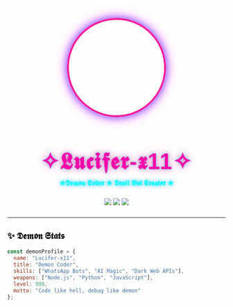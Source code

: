 <!-- ANIME STYLE PROFILE WITH COPY-PASTE READY CODE -->
<p align="center">
  <img src="https://i.ibb.co/STdZ5BB/FB-IMG-1738957195800.jpg" width="220" height="220" style="border-radius:50%; border: 4px solid #ff1493; box-shadow: 0 0 25px #ff00ff, 0 0 15px #00ffff; transform: rotate(-5deg); transition: all 0.4s cubic-bezier(0.175, 0.885, 0.32, 1.275);" onmouseover="this.style.transform='rotate(5deg) scale(1.1)'; this.style.filter='hue-rotate(45deg) saturate(1.5)'" onmouseout="this.style.transform='rotate(-5deg) scale(1)'; this.style.filter='none'">
</p>

<h1 align="center" style="color: #ff00aa; text-shadow: 0 0 15px #ff69b4, 0 0 5px #00ffff; font-family: 'Arial Black', sans-serif; font-size: 3.2rem; letter-spacing: 2px; margin-bottom: 10px;">✧𝕷𝖚𝖈𝖎𝖋𝖊𝖗-𝖝11✧</h1>
<h3 align="center" style="color: #00ffff; font-family: 'Verdana', sans-serif; text-shadow: 0 0 10px #00bfff; font-weight: bold; margin-top: 0;">✮𝕯𝖊𝖒𝖔𝖓 𝕮𝖔𝖉𝖊𝖗 ✮ 𝕯𝖊𝖛𝖎𝖑 𝕭𝖔𝖙 𝕮𝖗𝖊𝖆𝖙𝖔𝖗 ✮</h3>

<div align="center" style="margin: 25px 0;">
  <a href="https://github.com/lucifer-x11?tab=repositories" style="text-decoration: none;">
    <img src="https://img.shields.io/badge/-𝕽𝖊𝖕𝖔𝖘𝖎𝖙𝖔𝖗𝖎𝖊𝖘-black?style=for-the-badge&logo=github&logoColor=white&labelColor=ff00aa">
  </a>
  <a href="https://t.me/Next_DYS" style="text-decoration: none;">
    <img src="https://img.shields.io/badge/-𝕮𝖔𝖓𝖙𝖆𝖈𝖙-blue?style=for-the-badge&logo=telegram&logoColor=white&labelColor=0088cc">
  </a>
  <a href="https://youtube.com/@DemonEye_Official" style="text-decoration: none;">
    <img src="https://img.shields.io/badge/-𝕿𝖚𝖙𝖔𝖗𝖎𝖆𝖑𝖘-red?style=for-the-badge&logo=youtube&logoColor=white&labelColor=ff0000">
  </a>
</div>

---

## ✨ 𝕯𝖊𝖒𝖔𝖓 𝕾𝖙𝖆𝖙𝖘

```javascript
const demonProfile = {
  name: "Lucifer-x11",
  title: "Demon Coder",
  skills: ["WhatsApp Bots", "AI Magic", "Dark Web APIs"],
  weapons: ["Node.js", "Python", "JavaScript"],
  level: 999,
  motto: "Code like hell, debug like demon"
};
